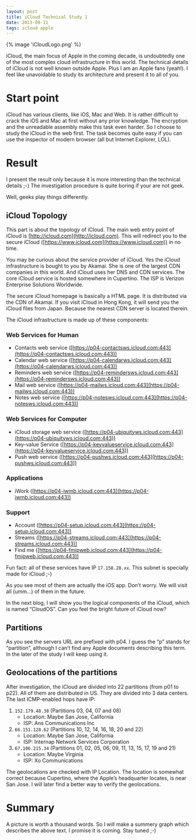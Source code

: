 ```yaml
---
layout: post
title: iCloud Technical Study 1
date: 2013-09-11
tags: icloud apple
---
```


{% image 'iCloudLogo.png' %}

iCloud, the main focus of Apple in the coming decade, is undoubtedly one of the most complex cloud infrastructure in this world. The technical details of iCloud is not well known outside Apple. Plus I am an Apple fans (yeah!). I feel like unavoidable to study its architecture and present it to all of you.

# Start point

iCloud has various clients, like iOS, Mac and Web. It is rather difficult to crack the iOS and Mac at first without any prior knowledge. The encryption and the unreadable assembly make this task even harder. So I choose to study the iCloud in the web first. The task becomes quite easy if you can use the inspector of modern browser (all but Internet Explorer, LOL).

# Result

I present the result only because it is more interesting than the technical details ;-) The investigation procedure is quite boring if your are not geek.

Well, geeks play things differently.

## iCloud Topology

This part is about the topology of iCloud. The main web entry point of iCloud is [http://icloud.com](http://icloud.com). This will redirect you to the secure iCloud ([https://www.icloud.com](https://www.icloud.com)) in no time.

You may be curious about the service provider of iCloud. Yes the iCloud infrastructure is bought to you by Akamai. She is one of the largest CDN companies in this world. And iCloud uses her DNS and CDN services. The core iCloud service is hosted somewhere in Cupertino. The ISP is Verizon Enterprise Solutions Worldwide.

The secure iCloud homepage is basically a HTML page. It is distributed via the CDN of Akamai. If you visit iCloud in Hong Kong, it will send you the iCloud files from Japan. Because the nearest CDN server is located therein.

The iCloud infrastructure is made up of these components:

### Web Services for Human

- Contacts web service ([https://p04-contactsws.icloud.com:443](https://p04-contactsws.icloud.com:443))
- Calendar web service ([https://p04-calendarws.icloud.com:443](https://p04-calendarws.icloud.com:443))
- Reminders web service ([https://p04-remindersws.icloud.com:443](https://p04-remindersws.icloud.com:443))
- Mail web service ([https://p04-mailws.icloud.com:443](https://p04-mailws.icloud.com:443))
- Notes web service ([https://p04-notesws.icloud.com:443](https://p04-notesws.icloud.com:443))

### Web Services for Computer

- iCloud storage web service ([https://p04-ubiquityws.icloud.com:443](https://p04-ubiquityws.icloud.com:443))
- Key-value Service ([https://p04-keyvalueservice.icloud.com:443](https://p04-keyvalueservice.icloud.com:443))
- Push web service ([https://p04-pushws.icloud.com:443](https://p04-pushws.icloud.com:443))

### Applications

- iWork ([https://p04-iwmb.icloud.com:443](https://p04-iwmb.icloud.com:443))

### Support

- Account ([https://p04-setup.icloud.com:443](https://p04-setup.icloud.com:443))
- Streams ([https://p04-streams.icloud.com:443](https://p04-streams.icloud.com:443))
- Find me ([https://p04-fmipweb.icloud.com:443](https://p04-fmipweb.icloud.com:443))

Fun fact: all of these services have IP `17.158.28.xx`. This subnet is specially made for iCloud ;-)

As you see most of them are actually the iOS app. Don’t worry. We will visit all (umm…) of them in the future.

In the next blog, I will show you the logical components of the iCloud, which is named “CloudOS”. Can you feel the bright future of iCloud now?

## Partitions

As you see the servers URL are prefixed with p04. I guess the “p” stands for “partition”, although I can’t find any Apple documents describing this term. In the later of the study I will keep using it.

## Geolocations of the partitions

After investigation, the iCloud are divided into 22 partitions (from p01 to p22). All of them are distributed in US. They are divided into 3 data centers. The last ICMP-enabled hops have IP:

1. `152.179.48.38` (Partitions 03, 04, 07 and 08)
	- Location: Maybe San Jose, California
	- ISP: Ans Communications Inc
2. `66.151.128.62` (Partitions 10, 12, 14, 16, 18, 20 and 22)
	- Location: Maybe San Jose, California
	- ISP: Internap Network Services Corporation
3. `67.106.215.34` (Partitions 01, 02, 05, 06, 09, 11, 13, 15, 17, 19 and 21)
	- Location: Maybe Virginia
	- ISP: Xo Communications

The geolocations are checked with IP Location. The location is somewhat correct because Cupertino, where the Apple’s headquarter locates, is near San Jose. I will later find a better way to verify the geolocations.

# Summary

A picture is worth a thousand words. So I will make a summery graph which describes the above text. I promise it is coming. Stay tuned ;-)



